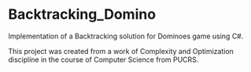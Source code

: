# Backtracking_Domino
Implementation of a Backtracking solution for Dominoes game using C#.

This project was created from a work of Complexity and Optimization discipline in the course of Computer Science from PUCRS.
